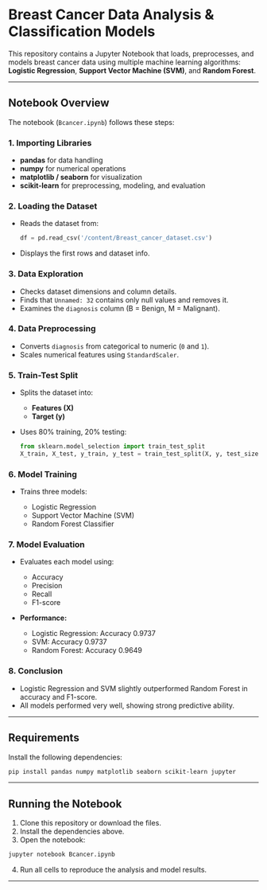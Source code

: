 
# Breast Cancer Data Analysis & Classification Models

This repository contains a Jupyter Notebook that loads, preprocesses, and models breast cancer data using multiple machine learning algorithms: **Logistic Regression**, **Support Vector Machine (SVM)**, and **Random Forest**.

---

## Notebook Overview
The notebook (`Bcancer.ipynb`) follows these steps:

### 1. Importing Libraries
- **pandas** for data handling
- **numpy** for numerical operations
- **matplotlib / seaborn** for visualization
- **scikit-learn** for preprocessing, modeling, and evaluation

### 2. Loading the Dataset
- Reads the dataset from:
  ```python
  df = pd.read_csv('/content/Breast_cancer_dataset.csv')


* Displays the first rows and dataset info.

### 3. Data Exploration

* Checks dataset dimensions and column details.
* Finds that `Unnamed: 32` contains only null values and removes it.
* Examines the `diagnosis` column (B = Benign, M = Malignant).

### 4. Data Preprocessing

* Converts `diagnosis` from categorical to numeric (`0` and `1`).
* Scales numerical features using `StandardScaler`.

### 5. Train-Test Split

* Splits the dataset into:

  * **Features (X)**
  * **Target (y)**
* Uses 80% training, 20% testing:

  ```python
  from sklearn.model_selection import train_test_split
  X_train, X_test, y_train, y_test = train_test_split(X, y, test_size=0.2, random_state=42)
  ```

### 6. Model Training

* Trains three models:

  * Logistic Regression
  * Support Vector Machine (SVM)
  * Random Forest Classifier

### 7. Model Evaluation

* Evaluates each model using:

  * Accuracy
  * Precision
  * Recall
  * F1-score
* **Performance:**

  * Logistic Regression: Accuracy 0.9737
  * SVM: Accuracy 0.9737
  * Random Forest: Accuracy 0.9649

### 8. Conclusion

* Logistic Regression and SVM slightly outperformed Random Forest in accuracy and F1-score.
* All models performed very well, showing strong predictive ability.

---

## Requirements

Install the following dependencies:

```bash
pip install pandas numpy matplotlib seaborn scikit-learn jupyter
```

---

## Running the Notebook

1. Clone this repository or download the files.
2. Install the dependencies above.
3. Open the notebook:

```bash
jupyter notebook Bcancer.ipynb
```

4. Run all cells to reproduce the analysis and model results.

---

